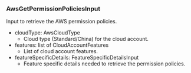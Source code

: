 ### AwsGetPermissionPoliciesInput
Input to retrieve the AWS permission policies.

- cloudType: AwsCloudType
  - Cloud type (Standard/China) for the cloud account.
- features: list of CloudAccountFeatures
  - List of cloud account features.
- featureSpecificDetails: FeatureSpecificDetailsInput
  - Feature specific details needed to retrieve the permission policies.
